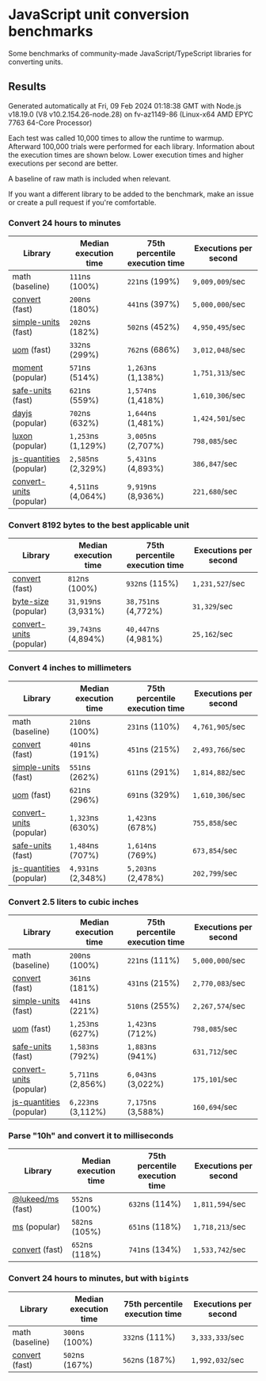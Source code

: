 # JavaScript unit conversion benchmarks

Some benchmarks of community-made JavaScript/TypeScript libraries for converting units.

## Results

<!-- beginblock(results) -->

Generated automatically at Fri, 09 Feb 2024 01:18:38 GMT with Node.js v18.19.0 (V8 v10.2.154.26-node.28) on fv-az1149-86 (Linux-x64 AMD EPYC 7763 64-Core Processor)

Each test was called 10,000 times to allow the runtime to warmup.
Afterward 100,000 trials were performed for each library.
Information about the execution times are shown below.
Lower execution times and higher executions per second are better.

A baseline of raw math is included when relevant.

If you want a different library to be added to the benchmark, make an issue or create a pull request if you're comfortable.

### Convert 24 hours to minutes

| Library                                                            | Median execution time | 75th percentile execution time | Executions per second |
| ------------------------------------------------------------------ | --------------------- | ------------------------------ | --------------------- |
| math (baseline)                                                    | `111`ns (100%)        | `221`ns (199%)                 | `9,009,009`/sec       |
| [convert](https://npmjs.com/package/convert) (fast)                | `200`ns (180%)        | `441`ns (397%)                 | `5,000,000`/sec       |
| [simple-units](https://npmjs.com/package/simple-units) (fast)      | `202`ns (182%)        | `502`ns (452%)                 | `4,950,495`/sec       |
| [uom](https://npmjs.com/package/uom) (fast)                        | `332`ns (299%)        | `762`ns (686%)                 | `3,012,048`/sec       |
| [moment](https://npmjs.com/package/moment) (popular)               | `571`ns (514%)        | `1,263`ns (1,138%)             | `1,751,313`/sec       |
| [safe-units](https://npmjs.com/package/safe-units) (fast)          | `621`ns (559%)        | `1,574`ns (1,418%)             | `1,610,306`/sec       |
| [dayjs](https://npmjs.com/package/dayjs) (popular)                 | `702`ns (632%)        | `1,644`ns (1,481%)             | `1,424,501`/sec       |
| [luxon](https://npmjs.com/package/luxon) (popular)                 | `1,253`ns (1,129%)    | `3,005`ns (2,707%)             | `798,085`/sec         |
| [js-quantities](https://npmjs.com/package/js-quantities) (popular) | `2,585`ns (2,329%)    | `5,431`ns (4,893%)             | `386,847`/sec         |
| [convert-units](https://npmjs.com/package/convert-units) (popular) | `4,511`ns (4,064%)    | `9,919`ns (8,936%)             | `221,680`/sec         |

### Convert 8192 bytes to the best applicable unit

| Library                                                            | Median execution time | 75th percentile execution time | Executions per second |
| ------------------------------------------------------------------ | --------------------- | ------------------------------ | --------------------- |
| [convert](https://npmjs.com/package/convert) (fast)                | `812`ns (100%)        | `932`ns (115%)                 | `1,231,527`/sec       |
| [byte-size](https://npmjs.com/package/byte-size) (popular)         | `31,919`ns (3,931%)   | `38,751`ns (4,772%)            | `31,329`/sec          |
| [convert-units](https://npmjs.com/package/convert-units) (popular) | `39,743`ns (4,894%)   | `40,447`ns (4,981%)            | `25,162`/sec          |

### Convert 4 inches to millimeters

| Library                                                            | Median execution time | 75th percentile execution time | Executions per second |
| ------------------------------------------------------------------ | --------------------- | ------------------------------ | --------------------- |
| math (baseline)                                                    | `210`ns (100%)        | `231`ns (110%)                 | `4,761,905`/sec       |
| [convert](https://npmjs.com/package/convert) (fast)                | `401`ns (191%)        | `451`ns (215%)                 | `2,493,766`/sec       |
| [simple-units](https://npmjs.com/package/simple-units) (fast)      | `551`ns (262%)        | `611`ns (291%)                 | `1,814,882`/sec       |
| [uom](https://npmjs.com/package/uom) (fast)                        | `621`ns (296%)        | `691`ns (329%)                 | `1,610,306`/sec       |
| [convert-units](https://npmjs.com/package/convert-units) (popular) | `1,323`ns (630%)      | `1,423`ns (678%)               | `755,858`/sec         |
| [safe-units](https://npmjs.com/package/safe-units) (fast)          | `1,484`ns (707%)      | `1,614`ns (769%)               | `673,854`/sec         |
| [js-quantities](https://npmjs.com/package/js-quantities) (popular) | `4,931`ns (2,348%)    | `5,203`ns (2,478%)             | `202,799`/sec         |

### Convert 2.5 liters to cubic inches

| Library                                                            | Median execution time | 75th percentile execution time | Executions per second |
| ------------------------------------------------------------------ | --------------------- | ------------------------------ | --------------------- |
| math (baseline)                                                    | `200`ns (100%)        | `221`ns (111%)                 | `5,000,000`/sec       |
| [convert](https://npmjs.com/package/convert) (fast)                | `361`ns (181%)        | `431`ns (215%)                 | `2,770,083`/sec       |
| [simple-units](https://npmjs.com/package/simple-units) (fast)      | `441`ns (221%)        | `510`ns (255%)                 | `2,267,574`/sec       |
| [uom](https://npmjs.com/package/uom) (fast)                        | `1,253`ns (627%)      | `1,423`ns (712%)               | `798,085`/sec         |
| [safe-units](https://npmjs.com/package/safe-units) (fast)          | `1,583`ns (792%)      | `1,883`ns (941%)               | `631,712`/sec         |
| [convert-units](https://npmjs.com/package/convert-units) (popular) | `5,711`ns (2,856%)    | `6,043`ns (3,022%)             | `175,101`/sec         |
| [js-quantities](https://npmjs.com/package/js-quantities) (popular) | `6,223`ns (3,112%)    | `7,175`ns (3,588%)             | `160,694`/sec         |

### Parse "10h" and convert it to milliseconds

| Library                                                   | Median execution time | 75th percentile execution time | Executions per second |
| --------------------------------------------------------- | --------------------- | ------------------------------ | --------------------- |
| [@lukeed/ms](https://npmjs.com/package/@lukeed/ms) (fast) | `552`ns (100%)        | `632`ns (114%)                 | `1,811,594`/sec       |
| [ms](https://npmjs.com/package/ms) (popular)              | `582`ns (105%)        | `651`ns (118%)                 | `1,718,213`/sec       |
| [convert](https://npmjs.com/package/convert) (fast)       | `652`ns (118%)        | `741`ns (134%)                 | `1,533,742`/sec       |

### Convert 24 hours to minutes, but with `bigint`s

| Library                                             | Median execution time | 75th percentile execution time | Executions per second |
| --------------------------------------------------- | --------------------- | ------------------------------ | --------------------- |
| math (baseline)                                     | `300`ns (100%)        | `332`ns (111%)                 | `3,333,333`/sec       |
| [convert](https://npmjs.com/package/convert) (fast) | `502`ns (167%)        | `562`ns (187%)                 | `1,992,032`/sec       |

<!-- endblock(results) -->
